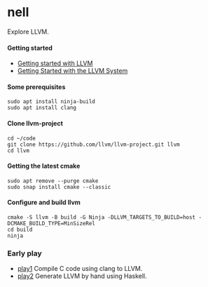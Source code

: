 # nell

Explore LLVM.

#### Getting started
- [Getting started with LLVM](https://www.cs.utexas.edu/~pingali/CS380C/2019/assignments/llvm-guide.html)
- [Getting Started with the LLVM System](https://llvm.org/docs/GettingStarted.html)

#### Some prerequisites
```
sudo apt install ninja-build
sudo apt install clang
```

#### Clone llvm-project
```
cd ~/code
git clone https://github.com/llvm/llvm-project.git llvm
cd llvm
```

#### Getting the latest cmake
```
sudo apt remove --purge cmake
sudo snap install cmake --classic
```

#### Configure and build llvm
```
cmake -S llvm -B build -G Ninja -DLLVM_TARGETS_TO_BUILD=host -DCMAKE_BUILD_TYPE=MinSizeRel
cd build
ninja
```

### Early play

- [play1](play1) Compile C code using clang to LLVM.
- [play2](play2) Generate LLVM by hand using Haskell.

